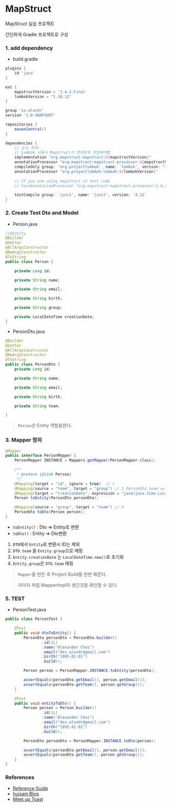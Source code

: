 # MapStruct 

MapStruct 실습 프로젝트

간단하게 Gradle 프로젝트로 구성

### 1. add dependency
- build.gradle
```gradle
plugins {
    id 'java'
}

ext {
    mapstructVersion = '1.4.2.Final'
    lombokVersion = "1.18.12"
}

group 'io.alxndr'
version '1.0-SNAPSHOT'

repositories {
    mavenCentral()
}

dependencies {
    // 순서 주의!
    // Lombok 사용시 MapStruct가 먼저오게 작성해야함
    implementation "org.mapstruct:mapstruct:${mapstructVersion}"
    annotationProcessor "org.mapstruct:mapstruct-processor:${mapstructVersion}"
    compileOnly group: 'org.projectlombok', name: 'lombok', version: "${lombokVersion}"
    annotationProcessor "org.projectlombok:lombok:${lombokVersion}"
       
    // If you are using mapstruct in test code
    // testAnnotationProcessor "org.mapstruct:mapstruct-processor:1.4.2"

    testCompile group: 'junit', name: 'junit', version: '4.12'
}
```
### 2. Create Test Dto and Model
- Person.java
```java
//@Entity
@Builder
@Getter
@AllArgsConstructor
@NoArgsConstructor
@ToString
public class Person {

    private Long id;

    private String name;

    private String email;

    private String birth;

    private String group;

    private LocalDateTime creationDate;
}
```

- PersonDto.java
```java
@Builder
@Getter
@AllArgsConstructor
@NoArgsConstructor
@ToString
public class PersonDto {
    private Long id;

    private String name;

    private String email;

    private String birth;

    private String team;

}
```
> `Person`은 Entity 역할을한다.

### 3. Mapper 정의
```java
@Mapper
public interface PersonMapper {
    PersonMapper INSTANCE = Mappers.getMapper(PersonMapper.class);

    /**
     * @return {@link Person}
     */
    @Mapping(target = "id", ignore = true)  // 1 
    @Mapping(source = "team", target = "group") // 2 PersonDto.team => Person.group 에 매칭
    @Mapping(target = "creationDate", expression = "java(java.time.LocalDateTime.now())")   // 3 Person.CreationDate LocalDateTime 으로 초기화
    Person toEntity(PersonDto personDto);

    @Mapping(source = "group", target = "team") // 4
    PersonDto toDto(Person person);
}
```
- `toEntity()` : Dto => Entity로 변환
- `toDto()` : Entity => Dto변환

1. `DTO`에서 `Entity`로 변환시 ID는 제외
2. `DTO.team` 을 `Entity.group`으로 매핑
3. `Entity.creationDate` 는 `LocalDateTime.now()`로 초기화
4. `Entity.group`은 `DTO.team` 매핑

> `Mapper`를 만든 후 Project Build를 한번 해준다.

[](./images/path.png)
[](./images/impl.png)
> 이미지 처럼 MapperImpl이 생긴것을 확인할 수 있다.
### 5. TEST
- PersonTest.java
```java
public class PersonTest {

    @Test
    public void dtoToEntity() {
        PersonDto personDto = PersonDto.builder()
                .id(1L)
                .name("Alexander Choi")
                .email("dev.alxndr@gmail.com")
                .birth("1995-01-01")
                .build();

        Person person = PersonMapper.INSTANCE.toEntity(personDto);

        assertEquals(personDto.getEmail(), person.getEmail());
        assertEquals(personDto.getTeam(), person.getGroup());
    }

    @Test
    public void entityToDto() {
        Person person = Person.builder()
                .id(1L)
                .name("Alexander Choi")
                .email("dev.alxndr@gmail.com")
                .birth("1995-01-01")
                .build();

        PersonDto personDto = PersonMapper.INSTANCE.toDto(person);

        assertEquals(personDto.getEmail(), person.getEmail());
        assertEquals(personDto.getTeam(), person.getGroup());
    }
}
```
### References
- [Reference Guide](https://mapstruct.org/documentation/stable/reference/html/)   
- [huisam Blog](https://huisam.tistory.com/entry/mapStruct)
- [Meet up Toast](https://meetup.toast.com/posts/213)
